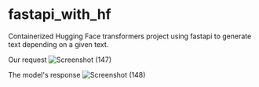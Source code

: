 # fastapi_with_hf
Containerized Hugging Face transformers project using fastapi to generate text depending on a given text.

Our request
![Screenshot (147)](https://github.com/ahmedyasser-ai/fastapi_with_hf/assets/72948428/155523c1-de24-4023-92e5-9bebaf9f3ebf)

The model's response
![Screenshot (148)](https://github.com/ahmedyasser-ai/fastapi_with_hf/assets/72948428/69f1ada9-9f6c-4848-b7bf-61cbf530cd04)
